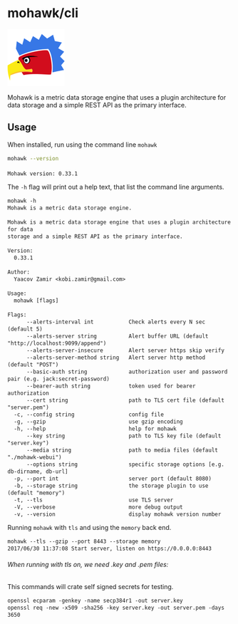

# mohawk/cli

![Mohawk](/images/logo-128.png?raw=true "Mohawk Logo")

Mohawk is a metric data storage engine that uses a plugin architecture for data storage and a simple REST API as the primary interface.

## Usage

When installed, run using the command line ``mohawk``

```bash
mohawk --version

Mohawk version: 0.33.1
```

The `-h` flag will print out a help text, that list the command line arguments.

```
mohawk -h
Mohawk is a metric data storage engine.

Mohawk is a metric data storage engine that uses a plugin architecture for data
storage and a simple REST API as the primary interface.

Version:
  0.33.1

Author:
  Yaacov Zamir <kobi.zamir@gmail.com>

Usage:
  mohawk [flags]

Flags:
      --alerts-interval int           Check alerts every N sec (default 5)
      --alerts-server string          Alert buffer URL (default "http://localhost:9099/append")
      --alerts-server-insecure        Alert server https skip verify
      --alerts-server-method string   Alert server http method (default "POST")
      --basic-auth string             authorization user and password pair (e.g. jack:secret-password)
      --bearer-auth string            token used for bearer authorization
      --cert string                   path to TLS cert file (default "server.pem")
  -c, --config string                 config file
  -g, --gzip                          use gzip encoding
  -h, --help                          help for mohawk
      --key string                    path to TLS key file (default "server.key")
      --media string                  path to media files (default "./mohawk-webui")
      --options string                specific storage options [e.g. db-dirname, db-url]
  -p, --port int                      server port (default 8080)
  -b, --storage string                the storage plugin to use (default "memory")
  -t, --tls                           use TLS server
  -V, --verbose                       more debug output
  -v, --version                       display mohawk version number
```

Running ``mohawk`` with ``tls`` and using the ``memory`` back end.

```
mohawk --tls --gzip --port 8443 --storage memory
2017/06/30 11:37:08 Start server, listen on https://0.0.0.0:8443
```

###### When running with tls on, we need .key and .pem files:

This commands will crate self signed secrets for testing.

```
openssl ecparam -genkey -name secp384r1 -out server.key
openssl req -new -x509 -sha256 -key server.key -out server.pem -days 3650
```
